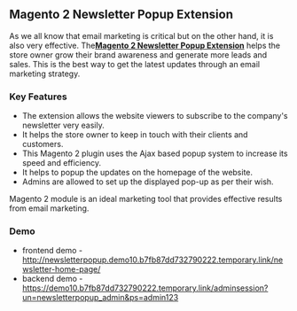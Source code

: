 <body>
	<main>
		<div class="content-wrapper">
			<div class="content-inner">
				<h2>Magento 2 Newsletter Popup Extension</h2>
				<p>As we all know that email marketing is critical but on the other hand, it is also very effective. The<strong><a href="https://www.mageants.com/newsletter-popup-extension-for-magento-2.html">Magento 2 Newsletter Popup Extension</a></strong> helps the store owner grow their brand awareness and generate more leads and sales. This is the best way to get the latest updates through an email marketing strategy.</p>
				<div class="features-wrapper">
					<h3>Key Features</h3>
					<ul>
						<li>The extension allows the website viewers to subscribe to the company's newsletter very easily.</li>
						<li>It helps the store owner to keep in touch with their clients and customers.</li>
						<li>This Magento 2 plugin uses the Ajax based popup system to increase its speed and efficiency.</li>
						<li>It helps to popup the updates on the homepage of the website.</li>
						<li>Admins are allowed to set up the displayed pop-up as per their wish.</li>
					</ul>
				</div>
        <p>Magento 2 module is an ideal marketing tool that provides effective results from email marketing.</p>
				<div class="more-features">
					<h3>Demo</h3>
					<ul>
						<li>frontend demo - <a href="http://newsletterpopup.demo10.b7fb87dd732790222.temporary.link/newsletter-home-page/">http://newsletterpopup.demo10.b7fb87dd732790222.temporary.link/newsletter-home-page/</a></li>
						<li>backend demo - <a href="https://demo10.b7fb87dd732790222.temporary.link/adminsession?un=newsletterpopup_admin&ps=admin123">https://demo10.b7fb87dd732790222.temporary.link/adminsession?un=newsletterpopup_admin&ps=admin123</a></li>
					</ul>
				</div>
			</div>
		</div>
	</main>
</body>
